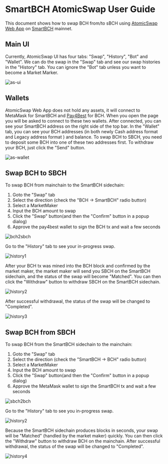 # SmartBCH AtomicSwap User Guide

This document shows how to swap BCH from/to sBCH using [AtomicSwap Web App](https://atomicswap.cash/) on [SmartBCH](https://smartbch.org/) mainnet.



## Main UI

Currently, AtomicSwap UI has four tabs: "Swap", "History", "Bot" and "Wallet". We can do the swap in the "Swap" tab and see our swap histories in the "History" tab. You can ignore the "Bot" tab unless you want to become a Market Marker.

![as-ui](./images/as-ui.png)



## Wallets

AtomicSwap Web App does not hold any assets, it will connect to MetaMask for SmartBCH and [Pay4Best](https://pay4.best/) for BCH. When you open the page you will be asked to connect to these two wallets. After connected, you can see your SmartBCH address on the right side of the top bar. In the "Wallet" tab, you can see your BCH addresses (in both newly Cash address format and Legacy address format ) and balance. To swap BCH to SBCH, you need to deposit some BCH into one of these two addresses first. To withdraw your BCH, just click the "Send" button.

![as-wallet](./images/as-wallet.png)



## Swap BCH to SBCH

To swap BCH from mainchain to the SmartBCH sidechain:

1. Goto the "Swap" tab
2. Select the direction (check the "BCH -\> SmartBCH" radio button)
3. Select a MarketMaker
4. Input the BCH amount to swap
5. Click the "Swap" button(and then the "Confirm" button in a popup dialog)
6. Approve the pay4best wallet to sign the BCH tx and wait a few seconds

![bch2sbch](./images/as-m2s.png)

Go to the "History" tab to see your in-progress swap.

![history1](./images/as-history1.png)

After your BCH tx was mined into the BCH block and confirmed by the market maker, the market maker will send you SBCH on the SmartBCH sidechain, and the status of the swap will become "Matched". You can then click the "Withdraw" button to withdraw SBCH on the SmartBCH sidechain.

![history2](./images/as-history2.png)

After successful withdrawal, the status of the swap will be changed to "Completed".

![history3](./images/as-history3.png)

## Swap BCH from SBCH

To swap BCH from the SmartBCH sidechain to the mainchain:

1. Goto the "Swap" tab
2. Select the direction (check the "SmartBCH -\> BCH" radio button)
3. Select a MarketMaker
4. Input the BCH amount to swap
5. Click the "Swap" button(and then the "Confirm" button in a popup dialog)
6. Approve the MetaMask wallet to sign the SmartBCH tx and wait a few seconds

![sbch2bch](./images/as-s2m.png)

Go to the "History" tab to see you in-progress swap. 

![history2](./images/as-history2.png)

Because the SmartBCH sidechain produces blocks in seconds, your swap will be "Matched" (handled by the market maker) quickly. You can then click the "Withdraw" button to withdraw BCH on the mainchain. After successful withdrawal, the status of the swap will be changed to "Completed".

![history4](./images/as-history4.png)
